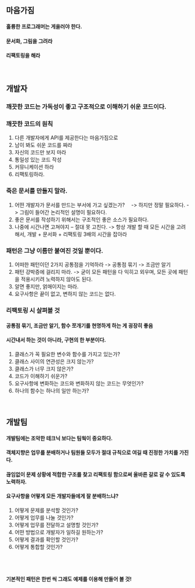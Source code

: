 ## 마음가짐

#### 훌륭한 프로그래머는 게을러야 한다.
#### 문서화, 그림을 그려라
#### 리팩토링을 해라

<br/>

## 개발자

### 깨끗한 코드는 가독성이 좋고 구조적으로 이해하기 쉬운 코드이다.

### 깨끗한 코드의 원칙

1. 다른 개발자에게 API를 제공한다는 마음가짐으로
2. 남이 봐도 쉬운 코드를 짜라
3. 자신의 코드만 보지 마라
4. 통일성 있는 코드 작성
5. 커뮤니케이션 하라
6. 리팩토링하라.

### 죽은 문서를 만들지 말라.

1. 어떤 개발자가 문서를 만드는 부서에 가고 싶겠는가?
 　-> 하지만 정말 필요하다.
   -> 그림이 들어간 논리적인 설명이 필요하다.
2. 좋은 문서를 작성하기 위해서는 구조적인 좋은 소스가 필요하다.
3. 나중에 시간나면 고쳐야지 – 절대 못 고친다.
   -> 항상 개발 할 때 모든 시간을 고려해서, 개발 + 문서화 + 리팩토링 3배의 시간을 잡아라

### 패턴은 그냥 이름만 붙여진 것일 뿐이다.

1. 어떠한 패턴이던 2가지 공통점을 기억하라
   -> 공통점 묶기
   -> 조금만 알기
2. 패턴 강박증에 걸리지 마라.
   -> 굳이 모든 패턴을 다 익히고 외우며, 모든 곳에 패턴을 적용시키려 노력하지 않아도 된다.
3. 알면 좋지만, 얽매이지는 마라.
4. 요구사항은 끝이 없고, 변하지 않는 코드는 없다.

### 리팩토링 시 살펴볼 것
#### 공통점 묶기, 조금만 알기, 함수 쪼개기를 현명하게 하는 게 굉장히 좋음
#### 시간내서 하는 것이 아니라, 구현의 한 부분이다.
1. 클래스가 꼭 필요한 변수와 함수를 가지고 있는가?
2. 클래스 사이의 연관성은 크지 않는가?
3. 클래스가 너무 크지 않은가?
4. 코드가 이해하기 쉬운가?
5. 요구사항에 변화하는 코드와 변화하지 않는 코드는 무엇인가?
6. 하나의 함수는 하나의 일만 하는가?


<br/>

## 개발팀

#### 개발팀에는 조악한 테크닉 보다는 팀웍이 중요하다.
#### 객체지향은 업무를 분배하거나 팀원들 모두가 절대 규칙으로 여길 때 진정한 가치를 가진다.
#### 끊임없이 문제 상황에 적합한 구조를 찾고 리팩토링 함으로써 올바른 갈로 갈 수 있도록 노력하자.
#### 요구사항을 어떻게 모든 개발자들에게 잘 분배하느냐?
  1. 어떻게 문제를 분석할 것인가?
  2. 어떻게 업무를 나눌 것인가?
  3. 어떻게 업무를 전달하고 설명할 것인가?
  4. 어떤 방법으로 개발자가 일하길 원하는가?
  5. 어떻게 결과를 확인할 것인가?
  6. 어떻게 통합할 것인가?


<br/><br/>

#### 기본적인 패턴은 한번 씩 그래도 예제를 이용해 만들어 볼 것!
